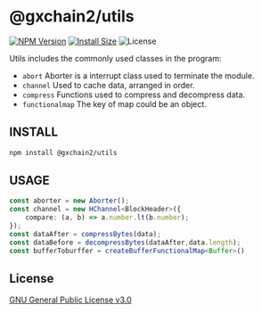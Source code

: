 # @gxchain2/utils
[![NPM Version](https://img.shields.io/npm/v/@gxchain2/utils)](https://www.npmjs.org/package/@gxchain2/utils)
[![Install Size](https://packagephobia.now.sh/badge?p=@gxchain2/utils)](https://packagephobia.now.sh/result?p=@gxchain2/utils)
![License](https://img.shields.io/npm/l/@gxchain2/utils)


Utils includes the commonly used classes in the program:
- `abort` Aborter is a interrupt class used to terminate the module.
- `channel` Used to cache data, arranged in order.
- `compress` Functions used to compress and decompress data.
- `functionalmap` The key of map could be an object.

## INSTALL

```sh
npm install @gxchain2/utils
```

## USAGE

```ts
const aborter = new Aborter();
const channel = new HChannel<BlockHeader>({
    compare: (a, b) => a.number.lt(b.number);
});
const dataAfter = compressBytes(data);
const dataBefore = decompressBytes(dataAfter,data.length);
const bufferToburffer = createBufferFunctionalMap<Buffer>()
```

## License

[GNU General Public License v3.0](https://www.gnu.org/licenses/gpl-3.0.en.html)
